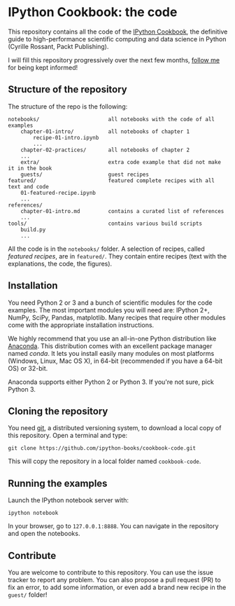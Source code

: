 IPython Cookbook: the code
==========================

This repository contains all the code of the [IPython Cookbook](https://ipython-books.github.io), the definitive guide to high-performance scientific computing and data science in Python (Cyrille Rossant, Packt Publishing).

I will fill this repository progressively over the next few months, [follow me](https://twitter.com/cyrillerossant) for being kept informed!


## Structure of the repository

The structure of the repo is the following:

```
notebooks/                      all notebooks with the code of all examples
    chapter-01-intro/           all notebooks of chapter 1
        recipe-01-intro.ipynb
        ...
    chapter-02-practices/       all notebooks of chapter 2
    ...
    extra/                      extra code example that did not make it in the book
    guests/                     guest recipes
featured/                       featured complete recipes with all text and code
    01-featured-recipe.ipynb
    ...
references/
    chapter-01-intro.md         contains a curated list of references
    ...
tools/                          contains various build scripts
    build.py
    ...
```

All the code is in the `notebooks/` folder. A selection of recipes, called *featured recipes*, are in `featured/`. They contain entire recipes (text with the explanations, the code, the figures).


## Installation

You need Python 2 or 3 and a bunch of scientific modules for the code examples. The most important modules you will need are: IPython 2+, NumPy, SciPy, Pandas, matplotlib. Many recipes that require other modules come with the appropriate installation instructions.

We highly recommend that you use an all-in-one Python distribution like [Anaconda](http://continuum.io/downloads). This distribution comes with an excellent package manager named *conda*. It lets you install easily many modules on most platforms (Windows, Linux, Mac OS X), in 64-bit (recommended if you have a 64-bit OS) or 32-bit.

Anaconda supports either Python 2 or Python 3. If you're not sure, pick Python 3.


## Cloning the repository

You need [git](http://git-scm.com/), a distributed versioning system, to download a local copy of this repository. Open a terminal and type:

```
git clone https://github.com/ipython-books/cookbook-code.git
```

This will copy the repository in a local folder named `cookbook-code`.


## Running the examples

Launch the IPython notebook server with:

```
ipython notebook
```

In your browser, go to `127.0.0.1:8888`. You can navigate in the repository and open the notebooks.


## Contribute

You are welcome to contribute to this repository. You can use the issue tracker to report any problem. You can also propose a pull request (PR) to fix an error, to add some information, or even add a brand new recipe in the `guest/` folder!


